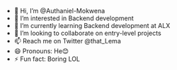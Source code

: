 - 👋 Hi, I’m @Authaniel-Mokwena
- 👀 I’m interested in Backend development
- 🌱 I’m currently learning Backend development at ALX
- 💞️ I’m looking to collaborate on entry-level projects
- 📫 Reach me on Twitter @that_Lema
- 😄 Pronouns: He😊
- ⚡ Fun fact: Boring LOL

<!---
Authaniel-Mokwena/Authaniel-Mokwena is a ✨ special ✨ repository because its `README.md` (this file) appears on your GitHub profile.
You can click the Preview link to take a look at your changes.
--->
